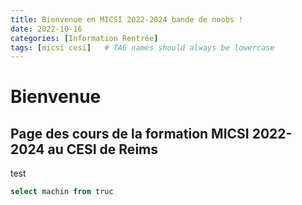 ```yaml
---
title: Bienvenue en MICSI 2022-2024 bande de noobs !
date: 2022-10-16 
categories: [Information Rentrée]
tags: [micsi cesi]   # TAG names should always be lowercase
---
```

# Bienvenue
## Page des cours de la formation MICSI 2022-2024 au CESI de Reims
test<br>
```sql
select machin from truc
```
